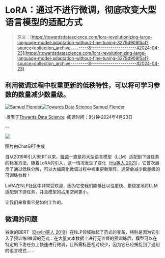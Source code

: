 # LoRA：通过不进行微调，彻底改变大型语言模型的适配方式

> 原文：[https://towardsdatascience.com/lora-revolutionizing-large-language-model-adaptation-without-fine-tuning-3279d909f5af?source=collection_archive---------8-----------------------#2024-04-23](https://towardsdatascience.com/lora-revolutionizing-large-language-model-adaptation-without-fine-tuning-3279d909f5af?source=collection_archive---------8-----------------------#2024-04-23)

## 利用微调过程中权重更新的低秩特性，可以将可学习参数的数量减少数量级。

[](https://medium.com/@samuel.flender?source=post_page---byline--3279d909f5af--------------------------------)[![Samuel Flender](../Images/390d82a673de8a8bb11cef66978269b5.png)](https://medium.com/@samuel.flender?source=post_page---byline--3279d909f5af--------------------------------)[](https://towardsdatascience.com/?source=post_page---byline--3279d909f5af--------------------------------)[![Towards Data Science](../Images/a6ff2676ffcc0c7aad8aaf1d79379785.png)](https://towardsdatascience.com/?source=post_page---byline--3279d909f5af--------------------------------) [Samuel Flender](https://medium.com/@samuel.flender?source=post_page---byline--3279d909f5af--------------------------------)

·发表于[Towards Data Science](https://towardsdatascience.com/?source=post_page---byline--3279d909f5af--------------------------------) ·阅读时间：8分钟·2024年4月23日

--

![](../Images/0fdea0772d1307bd66eb057e35a2c984.png)

图片由ChatGPT生成

自从2019年引入BERT以来，[微调](https://mlfrontiers.substack.com/p/what-exactly-happens-when-we-fine)一直是将大型语言模型（LLM）适配到下游任务的标准方法。随着LoRA的引入，这一情况发生了变化（[Hu等人 2021](https://arxiv.org/abs/2106.09685)），它首次展示了通过低秩分解，可以大幅简化微调过程中权重更新矩阵，通常会减少数量级的可训练参数！

LoRA在NLP社区中非常受欢迎，因为它使我们能够比以往更快、更稳定地将LLM适配到下游任务，并且模型的占用空间更小。

让我们来看看它是如何工作的。

## 微调的问题

谷歌的BERT（[Devlin等人 2019](https://arxiv.org/pdf/1810.04805.pdf)）在NLP领域掀起了范式的变革，特别是因为它引入了预训练/微调的范式：在大量文本数据上进行无监督的预训练后，模型可以在特定的下游任务上快速进行微调，且所需标签相对较少，因为它已经捕捉到了通用的语言模式……
